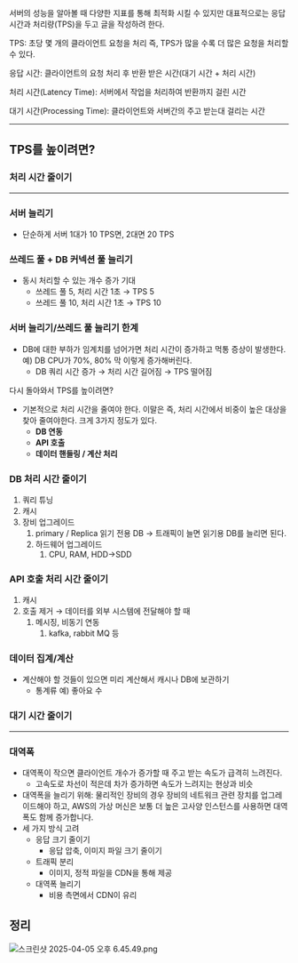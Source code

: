 서버의 성능을 알아볼 때 다양한 지표를 통해 최적화 시킬 수 있지만 대표적으로는 응답 시간과 처리량(TPS)을 두고 글을 작성하려 한다.

TPS: 초당 몇 개의 클라이언트 요청을 처리 즉, TPS가 많을 수록 더 많은 요청을 처리할 수 있다.

응답 시간: 클라이언트의 요청 처리 후 반환 받은 시간(대기 시간 + 처리 시간)

처리 시간(Latency Time): 서버에서 작업을 처리하여 반환까지 걸린 시간

대기 시간(Processing Time): 클라이언트와 서버간의 주고 받는대 걸리는 시간

---

## TPS를 높이려면?

### 처리 시간 줄이기

---

### 서버 늘리기

- 단순하게 서버 1대가 10 TPS면, 2대면 20 TPS

### 쓰레드 풀 + DB 커넥션 풀 늘리기

- 동시 처리할 수 있는 개수 증가 기대
    - 쓰레드 풀 5, 처리 시간 1초 → TPS 5
    - 쓰레드 풀 10, 처리 시간 1초 → TPS 10

### 서버 늘리기/쓰레드 풀 늘리기 한계

- DB에 대한 부하가 임계치를 넘어가면 처리 시간이 증가하고 먹통 증상이 발생한다. 예) DB CPU가 70%, 80% 막 이렇게 증가해버린다.
    - DB 쿼리 시간 증가 → 처리 시간 길어짐 → TPS 떨어짐

다시 돌아와서 TPS를 높이려면?

- 기본적으로 처리 시간을 줄여야 한다. 이말은 즉, 처리 시간에서 비중이 높은 대상을 찾아 줄여야한다. 크게 3가지 정도가 있다.
    - **DB 연동**
    - **API 호출**
    - **데이터  핸들링 / 계산 처리**

### DB 처리 시간 줄이기

1. 쿼리 튜닝
2. 캐시
3. 장비 업그레이드
    1. primary / Replica 읽기 전용 DB → 트래픽이 늘면 읽기용 DB를 늘리면 된다.
    2. 하드웨어 업그레이드
        1. CPU, RAM, HDD→SDD

### API 호출 처리 시간 줄이기

1. 캐시
2. 호출 제거 → 데이터를 외부 시스템에 전달해야 할 때
    1. 메시징, 비동기 연동
        1. kafka, rabbit MQ 등

### 데이터 집계/계산

- 계산해야 할 것들이 있으면 미리 계산해서 캐시나 DB에 보관하기
    - 통계류 예) 좋아요 수

### 대기 시간 줄이기

---

### 대역폭

- 대역폭이 작으면 클라이언트 개수가 증가할 때 주고 받는 속도가 급격히 느려진다.
    - 고속도로 차선이 적은데 차가 증가하면 속도가 느려지는 현상과 비슷
- 대역폭을 늘리기 위해: 물리적인 장비의 경우 장비의 네트워크 관련 장치를 업그레이드해야 하고, AWS의 가상 머신은 보통 더 높은 고사양 인스턴스를 사용하면 대역폭도 함께 증가합니다.
- 세 가지 방식 고려
    - 응답 크기 줄이기
        - 응답 압축, 이미지 파일 크기 줄이기
    - 트래픽 분리
        - 이미지, 정적 파일을 CDN을 통해 제공
    - 대역폭 늘리기
        - 비용 측면에서 CDN이 유리

## 정리

![스크린샷 2025-04-05 오후 6.45.49.png](attachment:e9e05af1-5f6a-4f4d-b1a8-92b4cc74f581:스크린샷_2025-04-05_오후_6.45.49.png)